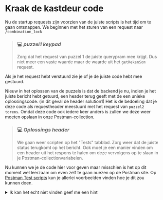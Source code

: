 # Kraak de kastdeur code

Nu de startup requests zijn voorzien van de juiste scripts is het tijd om te gaan ontsnappen. We beginnen met het sturen van een request naar `/combination_lock`

> ### :computer: ***puzzel1 keypad***
> 
> Zorg dat het request van puzzel 1 de juiste querypram mee krijgt. Dus niet meer een vaste waarde maar de waarde uit het `getRekenSom` request.

Als je het request hebt verstuurd zie je of je de juiste code hebt mee gestuurd.

Nieuw in het oplossen van de puzzels is dat de backend je nu, indien je het juiste bericht hebt getuurd, een header terug geeft met de een unieke oplossingscode. (in dit geval de header solution1) Het is de bedoeling dat je deze code als requestheader meestuurd met het request van `puzzel2 torens`. Omdat deze code ook iedere keer anders is zullen we deze weer moeten opslaan in onze Postman-collection.

> ### :computer: ***Oplossings header***
> 
> We gaan weer scripten op het "Tests" tabblad. Zorg weer dat de juiste status terugkomt op het bericht. Ook moet je een manier vinden om een header uit het respons te halen om deze vervolgens op te slaan in je Postman-collectionvariabelen.

Nu kunnen we je de code hier voor geven maar misschien is het op dit moment wel leerzaam om even zelf te gaan nuezen op de Postman site. Op <a href="https://learning.postman.com/docs/writing-scripts/script-references/test-examples/" target="_blank">Postman Test scripts</a> kun je allerlei voorbeelden vinden hoe je dit zou kunnen doen. 

<details>
<summary>Ik kan het echt niet vinden geef me een hint</summary>

### Hint

Om een header uit je respons te halen kun je de volgende code gebruiken
```javascript
    pm.response.headers.get('headername')
```

</details>
